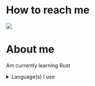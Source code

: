 # How to reach me
![](https://discord.c99.nl/widget/theme-1/762389349676613693.png)

# About me

Am currently learning Rust

<details>
<summary>Language(s) I use</summary>
![Rust](https://img.shields.io/badge/rust-%23000000.svg?style=for-the-badge&logo=rust&logoColor=white)
</details>
